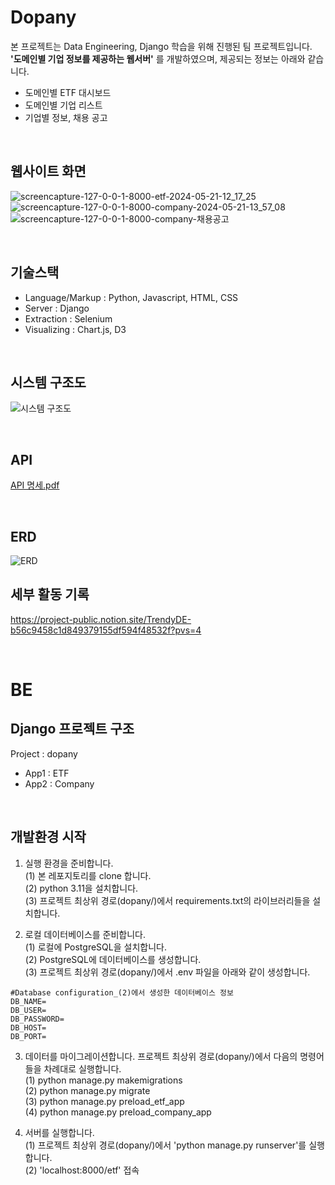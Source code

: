 # Dopany

본 프로젝트는 Data Engineering, Django 학습을 위해 진행된 팀 프로젝트입니다.<br/>
**'도메인별 기업 정보를 제공하는 웹서버'** 를 개발하였으며, 제공되는 정보는 아래와 같습니다.
- 도메인별 ETF 대시보드
- 도메인별 기업 리스트
- 기업별 정보, 채용 공고

<br/>

## 웹사이트 화면
![screencapture-127-0-0-1-8000-etf-2024-05-21-12_17_25](https://github.com/Dopany/.github/assets/64184518/917f5064-5f8f-4ddb-8304-d63642cc71a1)
![screencapture-127-0-0-1-8000-company-2024-05-21-13_57_08](https://github.com/Dopany/.github/assets/64184518/3ef9a97b-0021-4a1c-8b11-3a7cec2436cf)
![screencapture-127-0-0-1-8000-company-채용공고](https://github.com/Dopany/.github/assets/64184518/fb1c19fe-d753-455a-a1d5-935a4c265c80)

<br/>

## 기술스택

- Language/Markup : Python, Javascript, HTML, CSS
- Server : Django
- Extraction : Selenium
- Visualizing : Chart.js, D3

<br/>

## 시스템 구조도

![시스템 구조도](https://github.com/Dopany/.github/assets/64184518/07f409d4-276a-4cd2-a552-31a635488507)

<br/>

## API

[API 명세.pdf](https://github.com/Dopany/.github/files/15383691/API.9605c343a9174d839e6add9d37b3b12e.pdf)

<br/>

## ERD

![ERD](https://github.com/Dopany/.github/assets/64184518/9fbec8a8-6061-4ed7-8dc7-8307bff218ea)

## 세부 활동 기록

https://project-public.notion.site/TrendyDE-b56c9458c1d849379155df594f48532f?pvs=4


<br/>

# BE

## Django 프로젝트 구조

Project : dopany
- App1 : ETF
- App2 : Company

<br/>

## 개발환경 시작

1. 실행 환경을 준비합니다.<br/>
  (1) 본 레포지토리를 clone 합니다.<br/>
  (2) python 3.11을 설치합니다.<br/>
  (3) 프로젝트 최상위 경로(dopany/)에서 requirements.txt의 라이브러리들을 설치합니다.<br/>

2. 로컬 데이터베이스를 준비합니다.<br/>
  (1) 로컬에 PostgreSQL을 설치합니다.<br/>
  (2) PostgreSQL에 데이터베이스를 생성합니다.<br/>
  (3) 프로젝트 최상위 경로(dopany/)에서 .env 파일을 아래와 같이 생성합니다.<br/>

```text
#Database configuration_(2)에서 생성한 데이터베이스 정보
DB_NAME=
DB_USER=
DB_PASSWORD=
DB_HOST=
DB_PORT=
```

3. 데이터를 마이그레이션합니다. 프로젝트 최상위 경로(dopany/)에서 다음의 명령어들을 차례대로 실행합니다.<br/>
  (1) python manage.py makemigrations<br/>
  (2) python manage.py migrate<br/>
  (3) python manage.py preload_etf_app<br/>
  (4) python manage.py preload_company_app<br/>

4. 서버를 실행합니다.<br/>
  (1) 프로젝트 최상위 경로(dopany/)에서 'python manage.py runserver'를 실행합니다.<br/>
  (2) 'localhost:8000/etf' 접속<br/>

